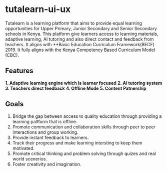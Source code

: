 # tutalearn-ui-ux

Tutalearn is a learning platform that aims to provide equal learning opportunities for Upper Primary, Junior Secondary and Senior Secondary schools in Kenya. This platform give learners access to learning materials, adaptive learning, AI tutoring and also direct contact and feedback from teachers. It aligns with **Basic Education Curriculum Framework(BECF) 2019. It fully aligns with the Kenya Competency Based Curriculum Model (CBC).

## Features

**1. Adaptive learning engine which is learner focused**
**2. AI tutoring system**
**3. Teachers direct feedback**
**4. Offline Mode**
**5. Content Patnership**
## Goals

1. Bridge the gap between access to quality education through providing a learning paltform that is offline.
2. Promote communication and collaboration skills through peer to peer interactions and group working.
3. Provide instant feedback to learners.
4. Track their progress and make learning intersting to keep them motivated.
5. Promote critical thinking and problem solving through quizes and real world scenerios.
6. Foster creativity and imagination.

